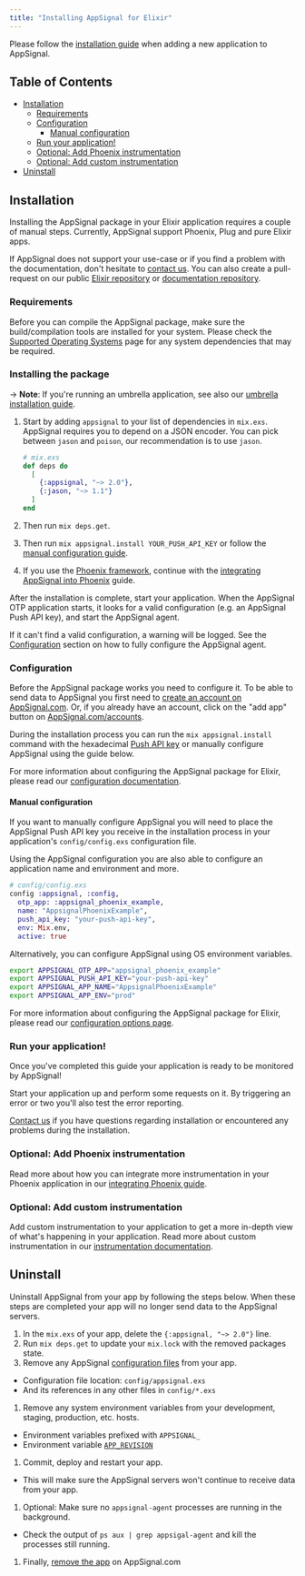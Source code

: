 ```yaml
---
title: "Installing AppSignal for Elixir"
---
```


Please follow the [installation guide](/application/new-application.html) when adding a new application to AppSignal.

## Table of Contents

- [Installation](#installation)
  - [Requirements](#requirements)
  - [Configuration](#configuration)
      - [Manual configuration](#manual-configuration)
  - [Run your application!](#run-your-application)
  - [Optional: Add Phoenix instrumentation](#optional-add-phoenix-instrumentation)
  - [Optional: Add custom instrumentation](#optional-add-custom-instrumentation)
- [Uninstall](#uninstall)

## Installation

Installing the AppSignal package in your Elixir application requires a couple of manual steps. Currently, AppSignal support Phoenix, Plug and pure Elixir apps.

If AppSignal does not support your use-case or if you find a problem with the documentation, don't hesitate to [contact us][support]. You can also create a pull-request on our public [Elixir repository][elixir-repo] or [documentation repository][docs-repo].

### Requirements

Before you can compile the AppSignal package, make sure the build/compilation tools are installed for your system. Please check the [Supported Operating Systems](/support/operating-systems.html) page for any system dependencies that may be required.

### Installing the package

-> **Note**: If you're running an umbrella application, see also our [umbrella installation guide](/elixir/installation/umbrella.html).

1. Start by adding `appsignal` to your list of dependencies in `mix.exs`.
   AppSignal requires you to depend on a JSON encoder. You can pick between
   `jason` and `poison`, our recommendation is to use `jason`.

    ```elixir
    # mix.exs
    def deps do
      [
        {:appsignal, "~> 2.0"},
        {:jason, "~> 1.1"}
      ]
    end
    ```

2. Then run `mix deps.get`.
3. Then run `mix appsignal.install YOUR_PUSH_API_KEY` or follow the [manual configuration guide](#configuration).
4. If you use the [Phoenix framework][phoenix], continue with the [integrating AppSignal into Phoenix](/elixir/integrations/phoenix.html) guide.

After the installation is complete, start your application. When the AppSignal
OTP application starts, it looks for a valid configuration (e.g. an AppSignal
Push API key), and start the AppSignal agent.

If it can't find a valid configuration, a warning will be logged. See
the [Configuration](#configuration) section on how to fully configure the
AppSignal agent.

### Configuration

Before the AppSignal package works you need to configure it. To be able to send
data to AppSignal you first need to [create an account on
AppSignal.com](https://appsignal.com/users/sign_up). Or, if you already have an
account, click on the "add app" button on
[AppSignal.com/accounts](https://appsignal.com/accounts).

During the installation process you can run the `mix appsignal.install` command
with the hexadecimal [Push API key](/appsignal/terminology.html#push-api-key)
or manually configure AppSignal using the guide below.

For more information about configuring the AppSignal package for Elixir, please
read our [configuration documentation](/elixir/configuration/index.html).

#### Manual configuration

If you want to manually configure AppSignal you will need to place the
AppSignal Push API key you receive in the installation process in your
application's `config/config.exs` configuration file.

Using the AppSignal configuration you are also able to configure an application
name and environment and more.

```elixir
# config/config.exs
config :appsignal, :config,
  otp_app: :appsignal_phoenix_example,
  name: "AppsignalPhoenixExample",
  push_api_key: "your-push-api-key",
  env: Mix.env,
  active: true
```

Alternatively, you can configure AppSignal using OS environment variables.

```sh
export APPSIGNAL_OTP_APP="appsignal_phoenix_example"
export APPSIGNAL_PUSH_API_KEY="your-push-api-key"
export APPSIGNAL_APP_NAME="AppsignalPhoenixExample"
export APPSIGNAL_APP_ENV="prod"
```

For more information about configuring the AppSignal package for Elixir, please
read our [configuration options page](/elixir/configuration/index.html).

### Run your application!

Once you've completed this guide your application is ready to be monitored by
AppSignal!

Start your application up and perform some requests on it. By triggering an
error or two you'll also test the error reporting.

[Contact us][support] if you have questions regarding installation or
encountered any problems during the installation.

### Optional: Add Phoenix instrumentation

Read more about how you can integrate more instrumentation in your Phoenix
application in our [integrating Phoenix
guide](/elixir/integrations/phoenix.html).

### Optional: Add custom instrumentation

Add custom instrumentation to your application to get a more in-depth view of
what's happening in your application. Read more about custom instrumentation in
our [instrumentation documentation](/elixir/instrumentation/index.html).

## Uninstall

Uninstall AppSignal from your app by following the steps below. When these steps are completed your app will no longer send data to the AppSignal servers.

1. In the `mix.exs` of your app, delete the `{:appsignal, "~> 2.0"}` line.
1. Run `mix deps.get` to update your `mix.lock` with the removed packages state.
1. Remove any AppSignal [configuration files](/elixir/configuration/) from your app.
  - Configuration file location: `config/appsignal.exs`
  - And its references in any other files in `config/*.exs`
1. Remove any system environment variables from your development, staging, production, etc. hosts.
  - Environment variables prefixed with `APPSIGNAL_`
  - Environment variable [`APP_REVISION`](/elixir/configuration/options.html#option-revision)
1. Commit, deploy and restart your app.
  - This will make sure the AppSignal servers won't continue to receive data from your app.
1. Optional: Make sure no `appsignal-agent` processes are running in the background.
  - Check the output of `ps aux | grep appsigal-agent` and kill the processes still running.
1. Finally, [remove the app](/application/#removing-an-application) on AppSignal.com

[support]: mailto:support@appsignal.com
[elixir-repo]: https://github.com/appsignal/appsignal-elixir
[docs-repo]: https://github.com/appsignal/appsignal-docs
[phoenix]: http://www.phoenixframework.org/
